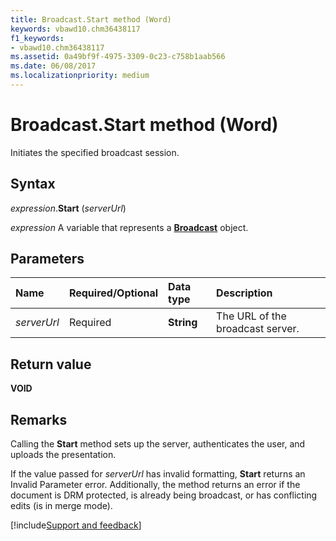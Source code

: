 ```yaml
---
title: Broadcast.Start method (Word)
keywords: vbawd10.chm36438117
f1_keywords:
- vbawd10.chm36438117
ms.assetid: 0a49bf9f-4975-3309-0c23-c758b1aab566
ms.date: 06/08/2017
ms.localizationpriority: medium
---
```



# Broadcast.Start method (Word)

Initiates the specified broadcast session.


## Syntax

_expression_.**Start** (_serverUrl_)

_expression_ A variable that represents a **[Broadcast](Word.broadcast.md)** object.


## Parameters

|Name|Required/Optional|Data type|Description|
|:-----|:-----|:-----|:-----|
| _serverUrl_|Required|**String**|The URL of the broadcast server.|

## Return value

**VOID**


## Remarks

Calling the **Start** method sets up the server, authenticates the user, and uploads the presentation.

If the value passed for _serverUrl_ has invalid formatting, **Start** returns an Invalid Parameter error. Additionally, the method returns an error if the document is DRM protected, is already being broadcast, or has conflicting edits (is in merge mode).



[!include[Support and feedback](~/includes/feedback-boilerplate.md)]